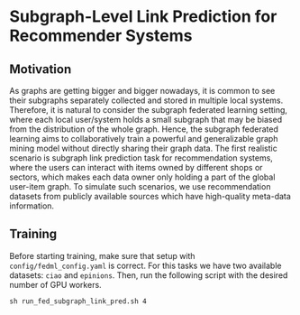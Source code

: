 # Subgraph-Level Link Prediction for Recommender Systems

## Motivation 

As graphs are getting bigger and bigger nowadays, it is common to see their subgraphs
separately collected and stored in multiple local systems. Therefore, it is natural to
consider the subgraph federated learning setting, where each local user/system holds
a small subgraph that may be biased from the distribution of the whole graph.
Hence, the subgraph federated learning aims to collaboratively train a powerful
and generalizable graph mining model without directly sharing their graph data. The first realistic scenario is subgraph link prediction task for recommendation
systems, where the users can interact with items owned by different shops or sectors, which
makes each data owner only holding a part of the global user-item graph. To simulate such
scenarios, we use recommendation datasets from publicly available sources  which have high-quality meta-data information.

## Training
Before starting training, make sure that setup with  `config/fedml_config.yaml` is correct. For this tasks we have two available datasets:  `ciao` and `epinions`. Then, run the following script with the desired number of GPU workers.
```
sh run_fed_subgraph_link_pred.sh 4
```